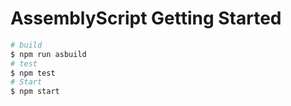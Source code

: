 # AssemblyScript Getting Started

```bash
# build
$ npm run asbuild
# test
$ npm test
# Start
$ npm start
```
